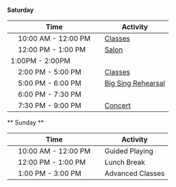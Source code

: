 **Saturday**

| Time |  Activity |
|---|---|
|     10:00 AM - 12:00 PM     | [Classes](#classes) |
|     12:00 PM - 1:00 PM     | [Salon](#salon) | [Lunch Tavern](#taverns) |
| 1:00PM - 2:00PM |  | [Lunch Tavern](#taverns) | 
|     2:00 PM - 5:00 PM     | [Classes](#classes) |
|     5:00 PM - 6:00 PM     | [Big Sing Rehearsal](#big_sing) | [Dinner Tavern](#taverns) |
|     6:00 PM - 7:30 PM     | | [Dinner Tavern](#taverns)  |
|     7:30 PM - 9:00 PM     | [Concert](#concert) |

** Sunday **

| Time |  Activity |
|---|---|
|     10:00 AM - 12:00 PM     | Guided Playing |
|     12:00 PM - 1:00 PM     | Lunch Break |
|     1:00 PM - 3:00 PM     | Advanced Classes |

